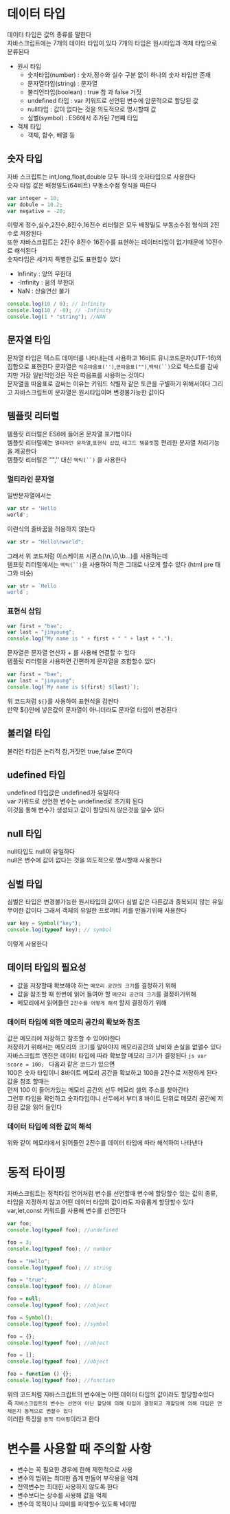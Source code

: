 # 데이터 타입

데이터 타입은 값의 종류를 말한다  
자바스크립트에는 7개의 데이터 타입이 있다
7개의 타입은 원시타입과 객체 타입으로 분류된다

- 원시 타입
  - 숫자타입(number) : 숫자,정수와 실수 구분 없이 하나의 숫자 타입만 존재
  - 문자열타입(string) : 문자열
  - 불리언타입(boolean) : true 참 과 false 거짓
  - undefined 타입 : var 키워드로 선언된 변수에 암문적으로 할당된 값
  - null타입 : 값이 없다는 것을 의도적으로 명시할때 값
  - 심벌(symbol) : ES6에서 추가된 7번쨰 타입
- 객체 타입
  - 객체, 함수, 배열 등

## 숫자 타입

자바 스크립트는 int,long,float,double 모두 하나의 숫자타입으로 사용한다  
숫자 타입 값은 배정밀도(64비트) 부동소수점 형식을 따른다

```js
var integer = 10;
var dobule = 10.2;
var negative = -20;
```

이렇게 정수,실수,2진수,8진수,16진수 리터럴은 모두 배정밀도 부동소수점 형식의 2진수로 저장된다  
또한 자바스크립트는 2진수 8진수 16진수를 표현하는 데이터티입이 없기때문에 10진수로 해석된다  
숫자타입은 세가지 특별한 값도 표현할수 있다

- Infinity : 양의 무한대
- -Infinity : 음의 무한대
- NaN : 산술연산 불가

```js
console.log(10 / 0); // Infinity
console.log(10 / -0); // -Infinity
console.log(1 * "string"); //NAN
```

## 문자열 타입

문자열 타입은 텍스트 데이터를 나타내는데 사용하고 16비트 유니코드문자(UTF-16)의 집합으로 표현한다
문자열은 `작은따옴표('')`,`큰따옴표("")`,` 백틱(``) `으로 텍스트를 감싸지만 가장 일반적인것은 작은 따음표를 사용하는 것이다  
문자열을 따옴표로 감싸는 이유는 키워드 식별자 같은 토큰을 구별하기 위해서이다
그리고 자바스크립트이 문자열은 원시타입이며 변경불가능한 값이다

## 템플릿 리터럴

템플릿 리터럴은 ES6에 들어온 문자열 표기법이다  
템플릿 리터럴에는 `멀티라인 문자열`,`표현식 삽입`, `태그드 템플릿`등 편리한 문자열 처리기능을 제공한다  
템플릿 리터럴은 "",'' 대신 ` 백틱(``) ` 을 사용한다

### 멀티라인 문자열

일반문자열에서는

```js
var str = 'Hello
world';
```

이런식의 줄바꿈을 허용하지 않는다

```js
var str = "Hello\nworld";
```

그래서 위 코드처럼 이스케이프 시퀸스(\n,\0,\b...)를 사용하는데  
템프릿 리터럴에서는 ` 백틱(``) `을 사용하여 적은 그대로 나오게 할수 있다 (html pre 태그와 비슷)

```js
var str = `Hello
world`;
```

### 표현식 삽입

```js
var first = "bae";
var last = "jinyoung";
console.log("My name is " + first + " " + last + ".");
```

문자열은 문자열 연산자 + 를 사용해 연결할 수 있다  
템플릿 리터럴을 사용하면 간편하게 문자열을 조합할수 있다

```js
var first = "bae";
var last = "jinyoung";
console.log(`My name is ${first} ${last}`);
```

위 코드처럼 `${}`를 사용하여 표현식을 감싼다  
만약 ${}안에 넣은값이 문자열이 아니더라도 문자열 타입이 변경된다

## 불리엍 타입

불리언 타입은 논리적 참,거짓인 true,false 뿐이다

## udefined 타입

undefined 타입값은 undefined가 유일하다  
var 키워드로 선언한 변수는 undefined로 초기화 된다  
이것을 통해 변수가 생성되고 값이 할당되지 않은것을 알수 있다

## null 타입

null타입도 null이 유일하다  
null은 변수에 값이 없다는 것을 의도적으로 명시할때 사용한다

## 심벌 타입

심벌은 타입은 변경불가능한 원시타입의 값이다
심벌 값은 다른값과 중복되지 않는 유일무이한 값이다
그래서 객체의 유일한 프로퍼티 키를 만들기위해 사용한다

```js
var key = Symbol("key");
console.log(typeof key); // symbol
```

이렇게 사용한다

## 데이터 타입의 필요성

- 값을 저장할때 확보해야 하는 `메모리 공간의 크기`를 결정하기 위해
- 값을 참조할 때 한번에 읽어 들여야 할 `메모리 공간의 크기`를 결정하기위해
- 메모리에서 읽어들인 `2진수를 어떻게 해석` 할지 결정하기 위해

### 데이터 타입에 의한 메모리 공간의 확보와 참조

값은 메모리에 저장하고 참조할 수 있어야한다  
 저장하기 위해서는 메모리의 크기를 알아야지 메모리공간의 낭비와 손실을 없앨수 있다
자바스크립트 엔진은 데이터 타입에 따라 확보할 메모리 크기가 결정된다
`js var score = 100; `
다음과 같은 코드가 있으면  
 100은 숫자 타입이니 8바이트 메모리 공간을 확보하고 100을 2진수로 저장하게 된다  
 값을 참조 할때는  
 먼저 100 이 들어가있는 메모리 공간의 선두 메모리 셀의 주소를 찾아간다  
 그런후 타입을 확인하고 숫자타입이니 선두에서 부터 8 바이트 단위로 메모리 공간에 저장된 값을 읽어 들인다

### 데이터 타입에 의한 값의 해석

위와 같이 메모리에서 읽어들인 2진수를 데이터 타입에 따라 해석하여 나타낸다

# 동적 타이핑

자바스크립트는 정적타입 언어처럼 변수를 선언할때 변수에 할당할수 있는 값의 종류, 타입을 지정하지 않고 어떤 데이터 타입의 값이라도 자유롭게 할당할수 있다  
var,let,const 키워드를 사용해 변수를 선언한다

```js
var foo;
console.log(typeof foo); //undefined

foo = 3;
console.log(typeof foo); // number

foo = "Hello";
console.log(typeof foo); // string

foo = "true";
console.log(typeof foo); // bloean

foo = null;
console.log(typeof foo); //object

foo = Symbol();
console.log(typeof foo); //symbol

foo = {};
console.log(typeof foo); //object

foo = [];
console.log(typeof foo); //object

foo = function () {};
console.log(typeof foo); //function
```

위의 코드처럼 자바스크립트의 변수에는 어떤 데이터 타입의 값이라도 할당할수있다  
즉 `자바스크립트의 변수는 선언이 아닌 할당에 의해 타입이 결정되고 재할당에 의해 타입은 언제든지 동적으로 변할수 있다`  
이러한 특징을 `동적 타이핑`이라고 한다

# 변수를 사용할 때 주의할 사항

- 변수는 꼭 필요한 경우에 한해 제한적으로 사용
- 변수의 범위는 최대한 좁게 만들어 부작용을 억제
- 전역변수는 최대한 사용하지 않도록 한다
- 변수보다는 상수를 사용해 값을 억제
- 변수의 목적이나 의미를 파악할수 있도록 네이밍
